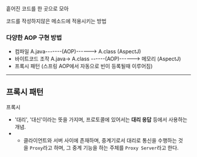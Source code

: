흩어진 코드를 한 곳으로 모아

코드를 작성하지않은 메소드에 적용시키는 방법 

### 다양한 AOP 구현 방법
- 컴파일 A.java-------(AOP)------> A.class (AspectJ)
- 바이트코드 조작 A.java-> A.class ------(AOP)------> 메모리 (AspectJ)
- 프록시 패턴 (스프링 AOP에서 자동으로 빈이 등록될때 이루어짐)
 ---
 
## 프록시 패턴

프록시 
- '대리', '대신'이라는 뜻을 가지며, 프로토콜에 있어서는 **대리 응답** 등에서 사용하는 개념.
- - 클라이언트와 서버 사이에 존재하며, 중계기로서 대리로 통신을 수행하는 것을 `Proxy`라고 하며, 그 중계 기능을 하는 주체를 `Proxy Server`라고 한다.



